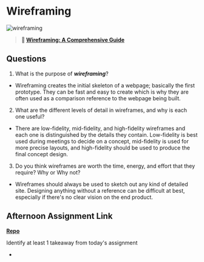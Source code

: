 # Wireframing

![wireframing](https://bcw.blob.core.windows.net/public/img/courses/2293087935019893)

> **📖 [Wireframing: A Comprehensive Guide](https://codeworksacademy.com/fs-student-guide/resources/wk1/06-Wireframing)**

## Questions

1. What is the purpose of ***wireframing***? 

- Wireframing creates the initial skeleton of a webpage; basically the first prototype. They can be fast and easy to create which is why they are often used as a comparison reference to the webpage being built.

2. What are the different levels of detail in wireframes, and why is each one useful?

- There are low-fidelity, mid-fidelity, and high-fidelity wireframes and each one is distinguished by the details they contain. Low-fidelity is best used during meetings to decide on a concept, mid-fidelity is used for more precise layouts, and high-fidelity should be used to produce the final concept design.

3. Do you think wireframes are worth the time, energy, and effort that they require? Why or Why not?

- Wireframes should always be used to sketch out any kind of detailed site. Designing anything without a reference can be difficult at best, especially if there's no clear vision on the end product.

## Afternoon Assignment Link

**[Repo](https://github.com/doctorgrant99/clone_thursday.git)**

Identify at least 1 takeaway from today's assignment

- 